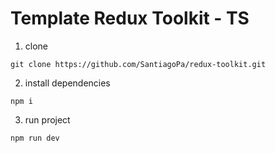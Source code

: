 # Template Redux Toolkit - TS

1. clone
```
git clone https://github.com/SantiagoPa/redux-toolkit.git
```

2. install dependencies
```
npm i
```

3. run project
```
npm run dev
```
